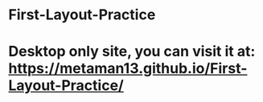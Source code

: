 # First-Layout-Practice

# Desktop only site, you can visit it at: https://metaman13.github.io/First-Layout-Practice/
